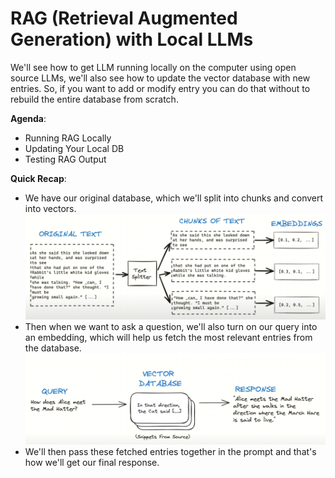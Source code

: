 # RAG (Retrieval Augmented Generation) with Local LLMs

We'll see how to get LLM running locally on the computer using open source LLMs, we'll also see how to update the vector database with new entries. So, if you want to add or modify entry you can do that without to rebuild the entire database from scratch.

**Agenda**:
- Running RAG Locally
- Updating Your Local DB
- Testing RAG Output

**Quick Recap**:
- We have our original database, which we'll split into chunks and convert into vectors.
  ![alt text](assets/image_1.png)
- Then when we want to ask a question, we'll also turn on our query into an embedding, which will help us fetch the most relevant entries from the database.
  ![alt text](assets/image_2.png)
- We'll then pass these fetched entries together in the prompt and that's how we'll get our final response.
